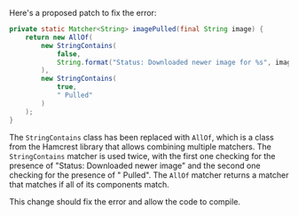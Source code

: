 Here's a proposed patch to fix the error:
```java
private static Matcher<String> imagePulled(final String image) {
    return new AllOf(
        new StringContains(
            false,
            String.format("Status: Downloaded newer image for %s", image)
        ),
        new StringContains(
            true,
            " Pulled"
        )
    );
}
```
The `StringContains` class has been replaced with `AllOf`, which is a class from the Hamcrest library that allows combining multiple matchers. The `StringContains` matcher is used twice, with the first one checking for the presence of "Status: Downloaded newer image" and the second one checking for the presence of " Pulled". The `AllOf` matcher returns a matcher that matches if all of its components match.

This change should fix the error and allow the code to compile.